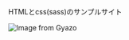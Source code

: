 HTMLとcss(sass)のサンプルサイト

![Image from Gyazo](https://i.gyazo.com/0a9b933d41cdc4bdc82db7e4c69900a5.gif)